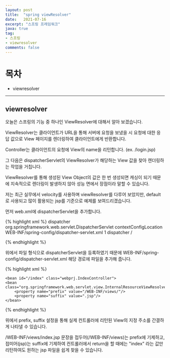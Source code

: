 ```yaml
---
layout: post
title:  "spring viewResolver"
date:   2021-07-16
excerpt: "스프링 프레임워크"
java: true
tag:
- 스프링
- viewresolver
comments: false
---
```



# 목차
* viewresolver

---


## viewresolver

오늘은 스프링의 기능 중 하나인 ViewResolver에 대해서 알아 보겠습니다.

ViewResolver는 클라이언트가 URL을 통해 서버에 요청을 보냈을 시 요청에 대한 응답 값으로 View 페이지를 렌더링하여 클라이언트에게 반환합니다.

Controller는 클라이언트의 요청에 View의 name을 리턴합니다. (ex. /login.jsp) 

그 다음은 dispatcherServlet의 ViewResolver가 해당하는 View 값을 찾아 렌더링하는 작업을 거칩니다.


ViewResolver를 통해 생성된 View Object의 값은 한 번 생성되면 캐싱이 되기 때문에 지속적으로 렌더링이 발생하지 않아 성능 면에서 장점이라 말할 수 있습니다.

저는 최근 실무에서 velocity를 사용하며 viewResolver를 다루어 보았지만, default로 사용되고 많이 활용되는 jsp를 기준으로 예제를 보여드리겠습니다.

먼저 web.xml에 dispatcherServlet을 추가합니다.

{% highlight xml %}
<servlet> 
    <servlet-name>dispatcher</servlet-name> 
    <servlet-class>org.springframework.web.servlet.DispatcherServlet</servlet-class> 
    <init-param> 
        <param-name>contextConfigLocation</param-name> 
        <param-value>WEB-INF/spring-config/dispatcher-servlet.xml</param-value> 
    </init-param> 
    <load-on-startup>1</load-on-startup> 
</servlet> 
<servlet-mapping> 
<servlet-name>dispatcher</servlet-name> 
<url-pattern>/</url-pattern> 
</servlet-mapping>

{% endhighlight %}

위에서 파일 형식으로 dispatcherServlet을 등록하였기 때문에 
WEB-INF/spring-config/dispatcher-servlet.xml 해당 경로에 파일을 추가해 줍니다.

{% highlight xml %}

<?xml version="1.0" encoding="UTF-8"?>
<beans xmlns="http://www.springframework.org/schema/beans"
       xmlns:xsi="http://www.w3.org/2001/XMLSchema-instance"
       xmlns:mvc="http://www.springframework.org/schema/mvc"
       xmlns:aop="http://www.springframework.org/schema/aop"
       xsi:schemaLocation="http://www.springframework.org/schema/beans 
                           http://www.springframework.org/schema/beans/spring-beans-4.0.xsd
                           http://www.springframework.org/schema/aop 
                           http://www.springframework.org/schema/aop/spring-aop-4.0.xsd">
     
    <bean id="/index" class="webprj.IndexController">
    <bean class="org.springframework.web.servlet.view.InternalResourceViewResolver">
        <property name="prefix" value="/WEB-INF/views/"/>
        <property name="suffix" value=".jsp"/>
    </bean>
     
</beans>

{% endhighlight %}

위에서 prefix, suffix 설정을 통해 실제 컨트롤러에 리턴된 View의 지정 주소를 간결하게 나타낼 수 있습니다. 

/WEB-INF/views/index.jsp 문장을 접두어(/WEB-INF/views)는 prefix에 기제하고, 
접미어(jsp)는 suffix에 기제하여 컨트롤러에서 return을 할 때에는 "index" 라는 값만 리턴하여도 
원하는 jsp 파일을 쉽게 찾을 수 있습니다.
